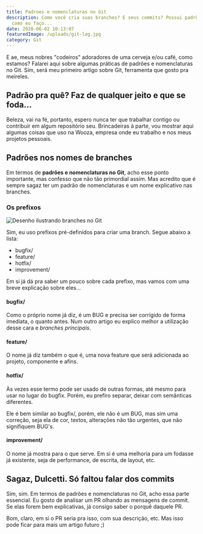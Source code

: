 ```yaml
---
title: Padroes e nomenclaturas no Git
description: Como você cria suas branches? E seus commits? Possui padrões? Veja
  como eu faço...
date: 2020-06-02 10:13:07
featuredImage: /uploads/git-log.jpg
category: Git
---
```

E ae, meus nobres "codeiros" adoradores de uma cerveja e/ou café, como estamos? Falarei aqui sobre algumas práticas de padrões e nomenclaturas no Git. Sim, será meu primeiro artigo sobre Git, ferramenta que gosto pra meireles.

## Padrão pra quê? Faz de qualquer jeito e que se foda...

Beleza, vai na fé, portanto, espero nunca ter que trabalhar contigo ou contribuir em algum repositório seu. Brincadeiras à parte, vou mostrar aqui algumas coisas que uso na Wooza, empresa onde eu trabalho e nos meus projetos pessoais.

## Padrões nos nomes de branches

Em termos de **padrões e nomenclaturas no Git**, acho esse ponto importante, mas confesso que não tão primordial assim. Mas acredito que é sempre sagaz ter um padrão de nomenclaturas e um nome explicativo nas branches.

### Os prefixos

![Desenho ilustrando branches no Git](/uploads/branching.png "Desenho ilustrando branches no Git")

Sim, eu uso prefixos pré-definidos para criar uma branch. Segue abaixo a lista:

* bugfix/
* feature/
* hotfix/
* improvement/

Em si já dá pra saber um pouco sobre cada prefixo, mas vamos com uma breve explicação sobre eles...

#### bugfix/

Como o próprio nome já diz, é um BUG e precisa ser corrigido de forma imediata, o quanto antes. Num outro artigo eu explico melhor a utilização desse cara e *branches principais*.

#### feature/

O nome já diz também o que é, uma nova feature que será adicionada ao projeto, componente e afins.

#### hotfix/

Às vezes esse termo pode ser usado de outras formas, até mesmo para usar no lugar do bugfix. Porém, eu prefiro separar, deixar com semânticas diferentes.

Ele é bem similar ao bugfix/, porém, ele não é um BUG, mas sim uma correção, seja ela de cor, textos, alterações não tão urgentes, que não signifiquem BUG's.

#### improvement/

O nome já mostra para o que serve. Em si é uma melhoria para um fodasse já existente, seja de performance, de escrita, de layout, etc.

## Sagaz, Dulcetti. Só faltou falar dos commits

Sim, sim. Em termos de padrões e nomenclaturas no Git, acho essa parte essencial. Eu gosto de analisar um PR olhando as mensagens de commit. Se elas forem bem explicativas, já consigo saber o porquê daquele PR.

Bom, claro, em si o PR seria pra isso, com sua descrição, etc. Mas isso pode ficar para mais um artigo futuro ;)